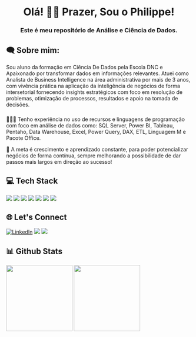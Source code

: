<h1 align="center">Olá! 👋😄 Prazer, Sou o Philippe! </h1>
<h3 align="center">Este é meu repositório de Análise e Ciência de Dados.</h3>

<h2 align="left">🗨 Sobre mim:</h2>
Sou aluno da formação em Ciência De Dados pela Escola DNC e Apaixonado por transformar dados em informações relevantes.
Atuei como Analista de Business Intelligence na área administrativa por mais de 3 anos, com vivência prática na aplicação da inteligência de negócios de forma intersetorial fornecendo insights estratégicos com foco em resolução de problemas, otimização de processos, resultados e apoio na tomada de decisões. 

###
👨🏻‍💻 Tenho experiência no uso de recursos e linguagens de programação com foco em análise de dados como: SQL Server, Power BI, Tableau, Pentaho, Data Warehouse, Excel, Power Query, DAX, ETL, Linguagem M e Pacote Office.

🚀 A meta é crescimento e aprendizado constante, para poder potencializar negócios de forma contínua, sempre melhorando a possibilidade de dar passos mais largos em direção ao sucesso!

<h2 align="left">💻 Tech Stack</h2>
<div <br>          
<img src="https://img.shields.io/badge/Microsoft_SQL_Server-CC2927?style=for-the-badge&logo=microsoft-sql-server&logoColor=white">
<img src="https://img.shields.io/badge/MongoDB-4EA94B?style=for-the-badge&logo=mongodb&logoColor=white">
<img src="https://img.shields.io/badge/Python-4695dd?style=for-the-badge&logo=python&logoColor=FFD43B">
<img src="https://img.shields.io/badge/PowerBI-F2C811?style=for-the-badge&logo=Power%20BI&logoColor=white">
<img src="https://img.shields.io/badge/Tableau-E97627?style=for-the-badge&logo=Tableau&logoColor=white">
<img src="https://img.shields.io/badge/Microsoft_Office-D83B01?style=for-the-badge&logo=microsoft-office&logoColor=white">
<img src="https://img.shields.io/badge/Metabase-509EE3?style=for-the-badge&logo=metabase&logoColor=fff">
</div>         

<h2 align="left">🌐 Let's Connect </h2>

[![LinkedIn](https://img.shields.io/badge/linkedin-0A66C2?style=for-the-badge&logo=linkedin&logoColor=white)](https://www.linkedin.com/in/philippeizidorio)
<a href = "mailto:euphilippeizidorio@gmail.com"><img src="https://img.shields.io/badge/Gmail-D14836?style=for-the-badge&logo=gmail&logoColor=white" target="_blank"></a>
<a href="https://api.whatsapp.com/send?l=pt_BR&phone=557998207392" target="_blank"><img src="https://img.shields.io/badge/WhatsApp-25D366?style=for-the-badge&logo=whatsapp&logoColor=white" target="_blank"></a>

<h2 align="left">📊 Github Stats</h2> 

<div>
  <img height="180cm" src="https://github-readme-stats.vercel.app/api?username=philippeizidorio&show_icons=true&theme=holi"/>
  <img height="180cm" src="https://github-readme-stats.vercel.app/api/top-langs/?username=philippeizidorio&layout=compact&theme=holi"/>
</div>
